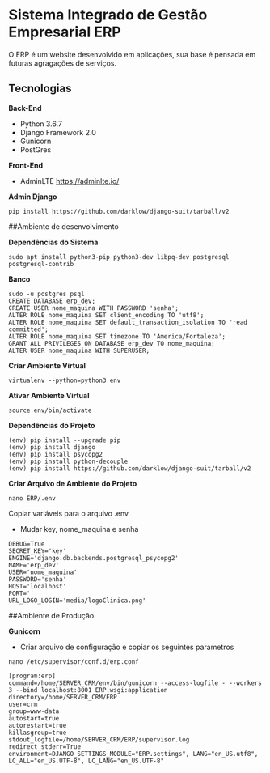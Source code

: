 # Sistema Integrado de Gestão Empresarial ERP #
O ERP é um website desenvolvido em aplicações, sua base é pensada em futuras agragações de serviços.

## Tecnologias ##

**Back-End**

* Python 3.6.7
* Django Framework 2.0
* Gunicorn
* PostGres

**Front-End**

* AdminLTE https://adminlte.io/

**Admin Django**

 ```
 pip install https://github.com/darklow/django-suit/tarball/v2
 ```
 


##Ambiente de desenvolvimento

**Dependências do Sistema**

``sudo apt install python3-pip python3-dev libpq-dev postgresql postgresql-contrib
`` 

**Banco**

```
sudo -u postgres psql
CREATE DATABASE erp_dev;
CREATE USER nome_maquina WITH PASSWORD 'senha';
ALTER ROLE nome_maquina SET client_encoding TO 'utf8';
ALTER ROLE nome_maquina SET default_transaction_isolation TO 'read committed';
ALTER ROLE nome_maquina SET timezone TO 'America/Fortaleza';
GRANT ALL PRIVILEGES ON DATABASE erp_dev TO nome_maquina;
ALTER USER nome_maquina WITH SUPERUSER;
```

**Criar Ambiente Virtual**

``virtualenv --python=python3 env``

**Ativar Ambiente Virtual**

``source env/bin/activate``

**Dependências do Projeto**
```
(env) pip install --upgrade pip
(env) pip install django
(env) pip install psycopg2
(env) pip install python-decouple
(env) pip install https://github.com/darklow/django-suit/tarball/v2
```

**Criar Arquivo de Ambiente do Projeto**

`` nano ERP/.env ``

Copiar variáveis para o arquivo .env

* Mudar key, nome_maquina e senha

```
DEBUG=True
SECRET_KEY='key'
ENGINE='django.db.backends.postgresql_psycopg2'
NAME='erp_dev'
USER='nome_maquina'
PASSWORD='senha'
HOST='localhost'
PORT=''
URL_LOGO_LOGIN='media/logoClinica.png'
```

##Ambiente de Produção

**Gunicorn**

* Criar arquivo de configuração e copiar os seguintes parametros

``nano /etc/supervisor/conf.d/erp.conf``

```
[program:erp]
command=/home/SERVER_CRM/env/bin/gunicorn --access-logfile - --workers 3 --bind localhost:8001 ERP.wsgi:application
directory=/home/SERVER_CRM/ERP
user=crm
group=www-data
autostart=true
autorestart=true
killasgroup=true
stdout_logfile=/home/SERVER_CRM/ERP/supervisor.log
redirect_stderr=True
environment=DJANGO_SETTINGS_MODULE="ERP.settings", LANG="en_US.utf8", LC_ALL="en_US.UTF-8", LC_LANG="en_US.UTF-8"
```


